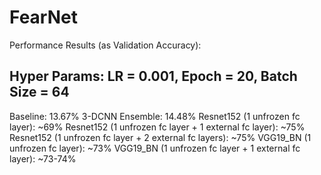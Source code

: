 # FearNet

Performance Results (as Validation Accuracy):

Hyper Params: LR = 0.001, Epoch = 20, Batch Size = 64
-----------------------------------------------------
Baseline: 13.67%
3-DCNN Ensemble: 14.48% 
Resnet152 (1 unfrozen fc layer): ~69%
Resnet152 (1 unfrozen fc layer + 1 external fc layer): ~75%
Resnet152 (1 unfrozen fc layer + 2 external fc layers): ~75%
VGG19_BN (1 unfrozen fc layer): ~73%
VGG19_BN (1 unfrozen fc layer + 1 external fc layer): ~73-74%
